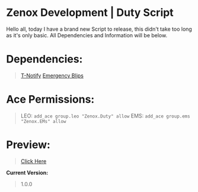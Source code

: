 # Zenox Development | Duty Script

Hello all, today I have a brand new Script to release, this didn't take too long as it's only basic. All Dependencies and Information will be below.

# Dependencies:
> [T-Notify](https://github.com/TasoOneAsia/t-notify)
> [Emergency Blips](https://forum.cfx.re/t/release-emergencyblips/493022)

# Ace Permissions:
> LEO: `add_ace group.leo "Zenox.Duty" allow`
> EMS: `add_ace group.ems "Zenox.EMs" allow`

# Preview:
> [Click Here](https://imgur.com/a/Y2A7bpT)

**Current Version:**
> 1.0.0

